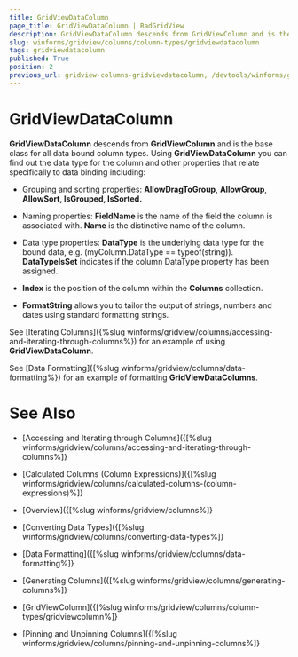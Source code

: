 ```yaml
---
title: GridViewDataColumn
page_title: GridViewDataColumn | RadGridView
description: GridViewDataColumn descends from GridViewColumn and is the base class for all data bound column types.
slug: winforms/gridview/columns/column-types/gridviewdatacolumn
tags: gridviewdatacolumn
published: True
position: 2
previous_url: gridview-columns-gridviewdatacolumn, /devtools/winforms/gridview/columns/column-types/gridviewdatacolumn
---
```


# GridViewDataColumn

__GridViewDataColumn__ descends from __GridViewColumn__ and is the base class for all data bound column types. Using __GridViewDataColumn__ you can find out the data type for the column and other properties that relate specifically to data binding including:

* Grouping and sorting properties: __AllowDragToGroup__, __AllowGroup__, __AllowSort, IsGrouped, IsSorted.__

* Naming properties: __FieldName__ is the name of the field the column is associated with. __Name__ is the distinctive name of the column.

* Data type properties: __DataType__ is the underlying data type for the bound data, e.g. (myColumn.DataType == typeof(string)). __DataTypeIsSet__ indicates if the column DataType property has been assigned.

* __Index__ is the position of the column within the __Columns__ collection.

* __FormatString__ allows you to tailor the output of strings, numbers and dates using standard formatting strings. 

See [Iterating Columns]({%slug winforms/gridview/columns/accessing-and-iterating-through-columns%}) for an example of using __GridViewDataColumn__.

See [Data Formatting]({%slug winforms/gridview/columns/data-formatting%}) for an example of formatting __GridViewDataColumns__.
# See Also
* [Accessing and Iterating through Columns]({[%slug winforms/gridview/columns/accessing-and-iterating-through-columns%]}

* [Calculated Columns (Column Expressions)]({[%slug winforms/gridview/columns/calculated-columns-(column-expressions)%]}

* [Overview]({[%slug winforms/gridview/columns%]}

* [Converting Data Types]({[%slug winforms/gridview/columns/converting-data-types%]}

* [Data Formatting]({[%slug winforms/gridview/columns/data-formatting%]}

* [Generating Columns]({[%slug winforms/gridview/columns/generating-columns%]}

* [GridViewColumn]({[%slug winforms/gridview/columns/column-types/gridviewcolumn%]}

* [Pinning and Unpinning Columns]({[%slug winforms/gridview/columns/pinning-and-unpinning-columns%]}


